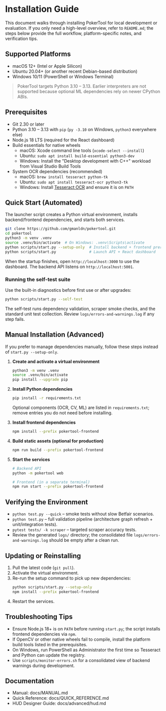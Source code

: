 # Installation Guide

This document walks through installing PokerTool for local development or evaluation. If you only need a high-level overview, refer to `README.md`; the steps below provide the full workflow, platform-specific notes, and verification tips.

## Supported Platforms
- macOS 12+ (Intel or Apple Silicon)
- Ubuntu 20.04+ (or another recent Debian-based distribution)
- Windows 10/11 (PowerShell or Windows Terminal)

> PokerTool targets Python 3.10 – 3.13. Earlier interpreters are not supported because optional ML dependencies rely on newer CPython ABIs.

## Prerequisites
- Git 2.30 or later
- Python 3.10 – 3.13 with `pip` (`py -3.10` on Windows, `python3` everywhere else)
- Node.js 18 LTS (required for the React dashboard)
- Build essentials for native wheels  
  - macOS: Xcode command line tools (`xcode-select --install`)  
  - Ubuntu: `sudo apt install build-essential python3-dev`  
  - Windows: Install the "Desktop development with C++" workload from Visual Studio Build Tools
- System OCR dependencies (recommended)  
  - macOS: `brew install tesseract python-tk`  
  - Ubuntu: `sudo apt install tesseract-ocr python3-tk`  
  - Windows: Install [Tesseract OCR](https://github.com/tesseract-ocr/tesseract) and ensure it is on `PATH`

## Quick Start (Automated)
The launcher script creates a Python virtual environment, installs backend/frontend dependencies, and starts both services.

```bash
git clone https://github.com/gmanldn/pokertool.git
cd pokertool
python3 -m venv .venv
source .venv/bin/activate  # On Windows: .venv\Scripts\activate
python scripts/start.py --setup-only  # Install backend + frontend prerequisites
python scripts/start.py               # Launch API + React dashboard
```

When the startup finishes, open `http://localhost:3000` to use the dashboard. The backend API listens on `http://localhost:5001`.

### Running the self-test suite
Use the built-in diagnostics before first use or after upgrades:

```bash
python scripts/start.py --self-test
```

The self-test runs dependency validation, scraper smoke checks, and the standard unit test collection. Review `logs/errors-and-warnings.log` if any step fails.

## Manual Installation (Advanced)
If you prefer to manage dependencies manually, follow these steps instead of `start.py --setup-only`.

1. **Create and activate a virtual environment**
   ```bash
   python3 -m venv .venv
   source .venv/bin/activate
   pip install --upgrade pip
   ```

2. **Install Python dependencies**
   ```bash
   pip install -r requirements.txt
   ```
   Optional components (OCR, CV, ML) are listed in `requirements.txt`; remove entries you do not need before installing.

3. **Install frontend dependencies**
   ```bash
   npm install --prefix pokertool-frontend
   ```

4. **Build static assets (optional for production)**
   ```bash
   npm run build --prefix pokertool-frontend
   ```

5. **Start the services**
   ```bash
   # Backend API
   python -m pokertool web

   # Frontend (in a separate terminal)
   npm run start --prefix pokertool-frontend
   ```

## Verifying the Environment
- `python test.py --quick` – smoke tests without slow Betfair scenarios.
- `python test.py` – full validation pipeline (architecture graph refresh + unit/integration tests).
- `pytest tests/ -k scraper` – targeted scraper accuracy tests.
- Review the generated `logs/` directory; the consolidated file `logs/errors-and-warnings.log` should be empty after a clean run.

## Updating or Reinstalling
1. Pull the latest code (`git pull`).
2. Activate the virtual environment.
3. Re-run the setup command to pick up new dependencies:
   ```bash
   python scripts/start.py --setup-only
   npm install --prefix pokertool-frontend
   ```
4. Restart the services.

## Troubleshooting Tips
- Ensure Node.js 18+ is on `PATH` before running `start.py`; the script installs frontend dependencies via `npm`.
- If OpenCV or other native wheels fail to compile, install the platform build tools listed in the prerequisites.
- On Windows, run PowerShell as Administrator the first time so Tesseract and Python can update the registry.
- Use `scripts/monitor-errors.sh` for a consolidated view of backend warnings during development.

## Documentation
- Manual: docs/MANUAL.md
- Quick Reference: docs/QUICK_REFERENCE.md
- HUD Designer Guide: docs/advanced/hud.md

